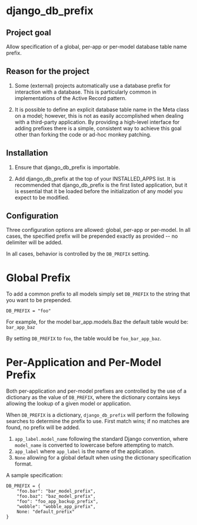 django_db_prefix
================

Project goal
------------

Allow specification of a global, per-app or per-model database table
name prefix.

Reason for the project
----------------------

1. Some (external) projects automatically use a database prefix for 
   interaction with a database. This is particularly common in implementations
   of the Active Record pattern.

2. It is possible to define an explicit database table name in the Meta
   class on a model; however, this is not as easily accomplished when dealing
   with a third-party application. By providing a high-level interface for
   adding prefixes there is a simple, consistent way to achieve this goal other
   than forking the code or ad-hoc monkey patching.

Installation
------------

1. Ensure that django_db_prefix is importable.

2. Add django_db_prefix at the top of your INSTALLED_APPS list. It is
   recommended that django_db_prefix is the first listed application, but it
   is essential that it be loaded before the initialization of any model you
   expect to be modified.

Configuration
-------------

Three configuration options are allowed: global, per-app or per-model. In all
cases, the specified prefix will be prepended exactly as provided -- no
delimiter will be added.

In all cases, behavior is controlled by the `DB_PREFIX` setting.

Global Prefix
=============

To add a common prefix to all models simply set `DB_PREFIX` to the string that
you want to be prepended.

    DB_PREFIX = "foo"

For example, for the model bar_app.models.Baz the default table would be:
`bar_app_baz`

By setting `DB_PREFIX` to `foo`, the table would be `foo_bar_app_baz`.

Per-Application and Per-Model Prefix
====================================

Both per-application and per-model prefixes are controlled by the use of a
dictionary as the value of `DB_PREFIX`, where the dictionary contains keys
allowing the lookup of a given model or application.

When `DB_PREFIX` is a dictionary, `django_db_prefix` will perform the following
searches to determine the prefix to use. First match wins; if no matches are
found, no prefix will be added.

1. `app_label.model_name` following the standard Django convention, where
   `model_name` is converted to lowercase before attempting to match.
2. `app_label` where `app_label` is the name of the application.
3. `None` allowing for a global default when using the dictionary specification
   format.

A sample specification:

    DB_PREFIX = {
        "foo.bar": "bar_model_prefix",
        "foo.baz": "baz_model_prefix",
        "foo": "foo_app_backup_prefix",
        "wobble": "wobble_app_prefix",
        None: "default_prefix"
    }
